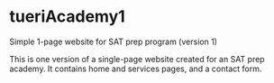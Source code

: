 # tueriAcademy1
Simple 1-page website for SAT prep program (version 1)

This is one version of a single-page website created for an SAT prep academy. It contains home and services pages, and a contact form.
